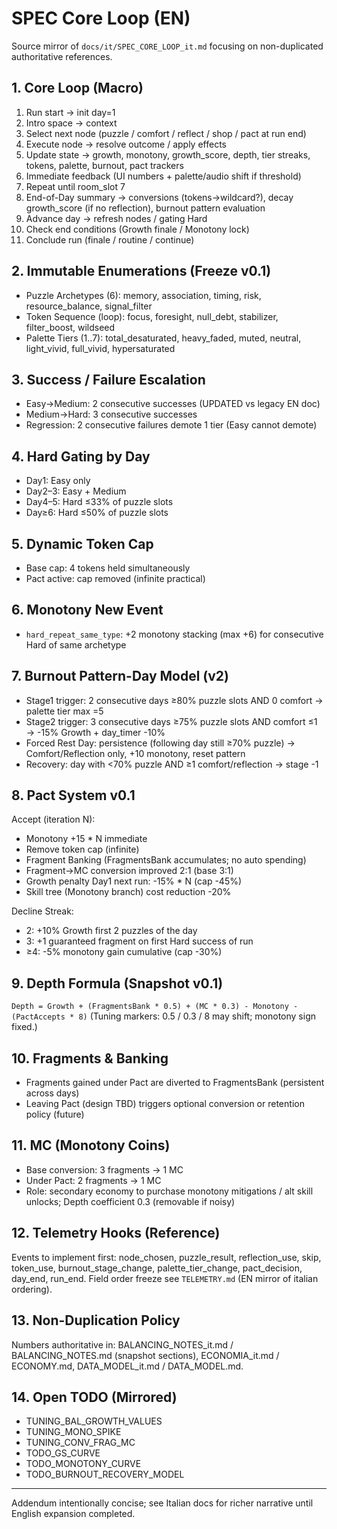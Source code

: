 # SPEC Core Loop (EN)

Source mirror of `docs/it/SPEC_CORE_LOOP_it.md` focusing on non-duplicated authoritative references.

## 1. Core Loop (Macro)
1. Run start → init day=1
2. Intro space → context
3. Select next node (puzzle / comfort / reflect / shop / pact at run end)
4. Execute node → resolve outcome / apply effects
5. Update state → growth, monotony, growth_score, depth, tier streaks, tokens, palette, burnout, pact trackers
6. Immediate feedback (UI numbers + palette/audio shift if threshold)
7. Repeat until room_slot 7
8. End-of-Day summary → conversions (tokens→wildcard?), decay growth_score (if no reflection), burnout pattern evaluation
9. Advance day → refresh nodes / gating Hard
10. Check end conditions (Growth finale / Monotony lock)
11. Conclude run (finale / routine / continue)

## 2. Immutable Enumerations (Freeze v0.1)
- Puzzle Archetypes (6): memory, association, timing, risk, resource_balance, signal_filter
- Token Sequence (loop): focus, foresight, null_debt, stabilizer, filter_boost, wildseed
- Palette Tiers (1..7): total_desaturated, heavy_faded, muted, neutral, light_vivid, full_vivid, hypersaturated

## 3. Success / Failure Escalation
- Easy→Medium: 2 consecutive successes (UPDATED vs legacy EN doc)
- Medium→Hard: 3 consecutive successes
- Regression: 2 consecutive failures demote 1 tier (Easy cannot demote)

## 4. Hard Gating by Day
- Day1: Easy only
- Day2–3: Easy + Medium
- Day4–5: Hard ≤33% of puzzle slots
- Day≥6: Hard ≤50% of puzzle slots

## 5. Dynamic Token Cap
- Base cap: 4 tokens held simultaneously
- Pact active: cap removed (infinite practical)

## 6. Monotony New Event
- `hard_repeat_same_type`: +2 monotony stacking (max +6) for consecutive Hard of same archetype

## 7. Burnout Pattern-Day Model (v2)
- Stage1 trigger: 2 consecutive days ≥80% puzzle slots AND 0 comfort → palette tier max =5
- Stage2 trigger: 3 consecutive days ≥75% puzzle slots AND comfort ≤1 → -15% Growth + day_timer -10%
- Forced Rest Day: persistence (following day still ≥70% puzzle) → Comfort/Reflection only, +10 monotony, reset pattern
- Recovery: day with <70% puzzle AND ≥1 comfort/reflection → stage -1

## 8. Pact System v0.1
Accept (iteration N):
- Monotony +15 * N immediate
- Remove token cap (infinite)
- Fragment Banking (FragmentsBank accumulates; no auto spending)
- Fragment→MC conversion improved 2:1 (base 3:1)
- Growth penalty Day1 next run: -15% * N (cap -45%)
- Skill tree (Monotony branch) cost reduction -20%

Decline Streak:
- 2: +10% Growth first 2 puzzles of the day
- 3: +1 guaranteed fragment on first Hard success of run
- ≥4: -5% monotony gain cumulative (cap -30%)

## 9. Depth Formula (Snapshot v0.1)
`Depth = Growth + (FragmentsBank * 0.5) + (MC * 0.3) - Monotony - (PactAccepts * 8)`
(Tuning markers: 0.5 / 0.3 / 8 may shift; monotony sign fixed.)

## 10. Fragments & Banking
- Fragments gained under Pact are diverted to FragmentsBank (persistent across days)
- Leaving Pact (design TBD) triggers optional conversion or retention policy (future)

## 11. MC (Monotony Coins)
- Base conversion: 3 fragments → 1 MC
- Under Pact: 2 fragments → 1 MC
- Role: secondary economy to purchase monotony mitigations / alt skill unlocks; Depth coefficient 0.3 (removable if noisy)

## 12. Telemetry Hooks (Reference)
Events to implement first: node_chosen, puzzle_result, reflection_use, skip, token_use, burnout_stage_change, palette_tier_change, pact_decision, day_end, run_end.
Field order freeze see `TELEMETRY.md` (EN mirror of italian ordering).

## 13. Non-Duplication Policy
Numbers authoritative in: BALANCING_NOTES_it.md / BALANCING_NOTES.md (snapshot sections), ECONOMIA_it.md / ECONOMY.md, DATA_MODEL_it.md / DATA_MODEL.md.

## 14. Open TODO (Mirrored)
- TUNING_BAL_GROWTH_VALUES
- TUNING_MONO_SPIKE
- TUNING_CONV_FRAG_MC
- TODO_GS_CURVE
- TODO_MONOTONY_CURVE
- TODO_BURNOUT_RECOVERY_MODEL

---
Addendum intentionally concise; see Italian docs for richer narrative until English expansion completed.
